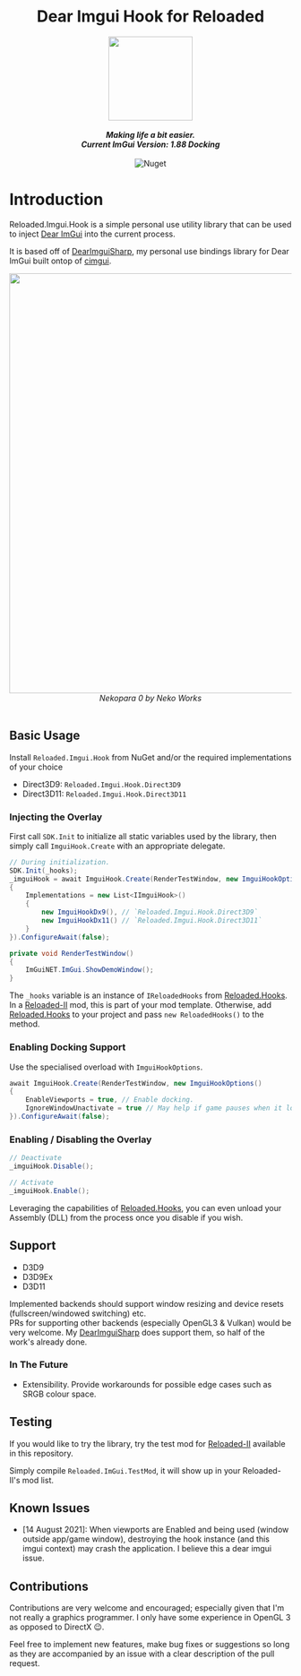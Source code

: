 <div align="center">
	<h1>Dear Imgui Hook for Reloaded</h1>
	<img src="https://i.imgur.com/BjPn7rU.png" width="150" align="center" />
	<br/> <br/>
	<strong><i>Making life a bit easier.</i></strong><br/>
	<strong><i>Current ImGui Version: 1.88 Docking</i></strong><br/><br/>
	<img alt="Nuget" src="https://img.shields.io/nuget/v/Reloaded.Imgui.Hook">
	<br/>
</div>

# Introduction


Reloaded.Imgui.Hook is a simple personal use utility library that can be used to inject [Dear ImGui](https://github.com/ocornut/imgui) into the current process. 

It is based off of [DearImguiSharp](https://github.com/Sewer56/DearImguiSharp), my personal use bindings library for Dear ImGui built ontop of [cimgui](https://github.com/cimgui/cimgui).

<div align="center">
	<img src="./Images/Nepkopara.png" width="750" align="center" />
	<br/> 
	<i>Nekopara 0 by Neko Works</i>
	<br/> <br/>
</div>


## Basic Usage

Install `Reloaded.Imgui.Hook` from NuGet and/or the required implementations of your choice 
- Direct3D9: `Reloaded.Imgui.Hook.Direct3D9`
- Direct3D11: `Reloaded.Imgui.Hook.Direct3D11`

### Injecting the Overlay

First call `SDK.Init` to initialize all static variables used by the library, then simply call `ImguiHook.Create` with an appropriate delegate. 

```csharp
// During initialization.
SDK.Init(_hooks);
_imguiHook = await ImguiHook.Create(RenderTestWindow, new ImguiHookOptions()
{
	Implementations = new List<IImguiHook>()
    {
        new ImguiHookDx9(), // `Reloaded.Imgui.Hook.Direct3D9`
        new ImguiHookDx11() // `Reloaded.Imgui.Hook.Direct3D11`
    }
}).ConfigureAwait(false);

private void RenderTestWindow()
{
	ImGuiNET.ImGui.ShowDemoWindow();
}
```

The `_hooks` variable is an instance of `IReloadedHooks` from [Reloaded.Hooks](https://github.com/Reloaded-Project/Reloaded.Hooks). In a [Reloaded-II](https://github.com/Reloaded-Project/Reloaded-II) mod, this is part of your mod template. Otherwise, add [Reloaded.Hooks](https://github.com/Reloaded-Project/Reloaded.Hooks) to your project and pass `new ReloadedHooks()` to the method.

### Enabling Docking Support
Use the specialised overload with `ImguiHookOptions`.

```csharp
await ImguiHook.Create(RenderTestWindow, new ImguiHookOptions()
{
    EnableViewports = true, // Enable docking.
    IgnoreWindowUnactivate = true // May help if game pauses when it loses focus.
}).ConfigureAwait(false);
```

### Enabling / Disabling the Overlay

```csharp
// Deactivate
_imguiHook.Disable();

// Activate
_imguiHook.Enable();
```
Leveraging  the capabilities of [Reloaded.Hooks](https://github.com/Reloaded-Project/Reloaded.Hooks), you can even unload your Assembly (DLL) from the process once you disable if you wish.

## Support
- D3D9
- D3D9Ex 
- D3D11

Implemented backends should support window resizing and device resets (fullscreen/windowed switching) etc.  
PRs for supporting other backends (especially OpenGL3 & Vulkan) would be very welcome. My [DearImguiSharp](https://github.com/Sewer56/DearImguiSharp) does support them, so half of the work's already done.  

### In The Future
- Extensibility. Provide workarounds for possible edge cases such as SRGB colour space.

## Testing
If you would like to try the library, try the test mod for [Reloaded-II](https://github.com/Reloaded-Project/Reloaded-II) available in this repository.

Simply compile `Reloaded.ImGui.TestMod`, it will show up in your Reloaded-II's mod list.

## Known Issues
- [14 August 2021]: When viewports are Enabled and being used (window outside app/game window), destroying the hook instance (and this imgui context) may crash the application. I believe this a dear imgui issue.

## Contributions
Contributions are very welcome and encouraged; especially given that I'm not really a graphics programmer. I only have some experience in OpenGL 3 as opposed to DirectX 😉. 

Feel free to implement new features, make bug fixes or suggestions so long as they are accompanied by an issue with a clear description of the pull request.
